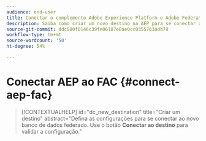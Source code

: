 ```yaml
---
audience: end-user
title: Conectar o complemento Adobe Experience Platform e Adobe Federated Audience Composition
description: Saiba como criar um novo destino na AEP para se conectar ao FAC
source-git-commit: ddc880f0146c39fe06187e0ae0cc0355763adb78
workflow-type: tm+mt
source-wordcount: '50'
ht-degree: 54%

---
```


# Conectar AEP ao FAC {#connect-aep-fac}


>[!CONTEXTUALHELP]
>id="dc_new_destination"
>title="Criar um destino"
>abstract="Defina as configurações para se conectar ao novo banco de dados federado. Use o botão **Conectar ao destino** para validar a configuração."


